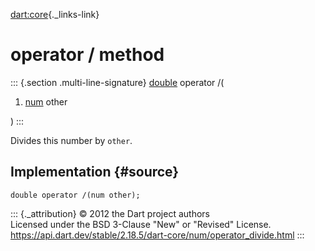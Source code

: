 [dart:core](../../dart-core/dart-core-library){._links-link}

operator / method
=================

::: {.section .multi-line-signature}
[double](../double-class) operator /(

1.  [num](../num-class) other

)
:::

Divides this number by `other`.

Implementation {#source}
--------------

``` {.language-dart data-language="dart"}
double operator /(num other);
```

::: {._attribution}
© 2012 the Dart project authors\
Licensed under the BSD 3-Clause \"New\" or \"Revised\" License.\
<https://api.dart.dev/stable/2.18.5/dart-core/num/operator_divide.html>
:::
